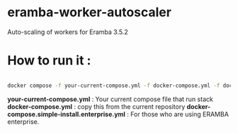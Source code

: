 # eramba-worker-autoscaler
Auto-scaling of workers for Eramba 3.5.2

# How to run it :

```bash

docker compose -f your-current-compose.yml -f docker-compose.yml -f docker-compose.simple-install.enterprise.yml up -d  --build

```
**your-current-compose.yml** : Your current compose file that run stack 
**docker-compose.yml** : copy this from the current repository 
**docker-compose.simple-install.enterprise.yml** : For those who are using ERAMBA enterprise.